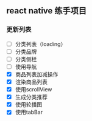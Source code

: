 ## react native 练手项目

### 更新列表

- [ ] 分类列表（loading）
- [ ] 分类品牌
- [ ] 分类侧栏
- [ ] 使用导航
- [x] 商品列表加减操作
- [x] 渲染商品列表
- [x] 使用scrollView
- [x] 生成分类推荐
- [x] 使用轮播图
- [x] 使用tabBar
